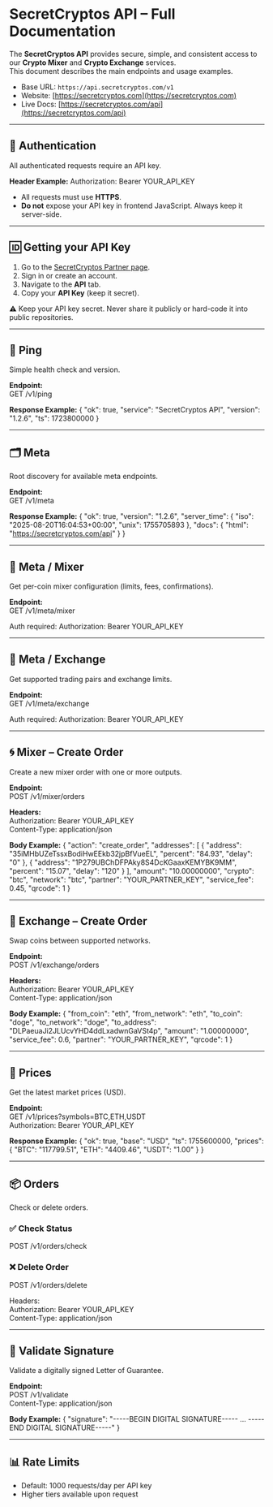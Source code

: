 # SecretCryptos API – Full Documentation

The **SecretCryptos API** provides secure, simple, and consistent access to our **Crypto Mixer** and **Crypto Exchange** services.  
This document describes the main endpoints and usage examples.

- Base URL: `https://api.secretcryptos.com/v1`  
- Website: [https://secretcryptos.com](https://secretcryptos.com)  
- Live Docs: [https://secretcryptos.com/api](https://secretcryptos.com/api)

---

## 🔑 Authentication
All authenticated requests require an API key.

**Header Example:**
Authorization: Bearer YOUR_API_KEY

- All requests must use **HTTPS**.  
- **Do not** expose your API key in frontend JavaScript. Always keep it server-side.

---

## 🆔 Getting your API Key
1. Go to the [SecretCryptos Partner page](https://secretcryptos.com/partner).  
2. Sign in or create an account.  
3. Navigate to the **API** tab.  
4. Copy your **API Key** (keep it secret).

⚠️ Keep your API key secret. Never share it publicly or hard-code it into public repositories.

---

## 📡 Ping
Simple health check and version.

**Endpoint:**  
GET /v1/ping

**Response Example:**
{
  "ok": true,
  "service": "SecretCryptos API",
  "version": "1.2.6",
  "ts": 1723800000
}

---

## 🗂️ Meta
Root discovery for available meta endpoints.

**Endpoint:**  
GET /v1/meta

**Response Example:**
{
  "ok": true,
  "version": "1.2.6",
  "server_time": {
    "iso": "2025-08-20T16:04:53+00:00",
    "unix": 1755705893
  },
  "docs": {
    "html": "https://secretcryptos.com/api"
  }
}

---

## 🔄 Meta / Mixer
Get per-coin mixer configuration (limits, fees, confirmations).

**Endpoint:**  
GET /v1/meta/mixer

Auth required: Authorization: Bearer YOUR_API_KEY

---

## 🔄 Meta / Exchange
Get supported trading pairs and exchange limits.

**Endpoint:**  
GET /v1/meta/exchange

Auth required: Authorization: Bearer YOUR_API_KEY

---

## 🌀 Mixer – Create Order
Create a new mixer order with one or more outputs.

**Endpoint:**  
POST /v1/mixer/orders

**Headers:**  
Authorization: Bearer YOUR_API_KEY  
Content-Type: application/json

**Body Example:**
{
  "action": "create_order",
  "addresses": [
    {
      "address": "35iMHbUZeTssxBodiHwEEkb32jpBfVueEL",
      "percent": "84.93",
      "delay": "0"
    },
    {
      "address": "1P279UBChDFPAky8S4DcKGaaxKEMYBK9MM",
      "percent": "15.07",
      "delay": "120"
    }
  ],
  "amount": "10.00000000",
  "crypto": "btc",
  "network": "btc",
  "partner": "YOUR_PARTNER_KEY",
  "service_fee": 0.45,
  "qrcode": 1
}

---

## 🔁 Exchange – Create Order
Swap coins between supported networks.

**Endpoint:**  
POST /v1/exchange/orders

**Headers:**  
Authorization: Bearer YOUR_API_KEY  
Content-Type: application/json

**Body Example:**
{
  "from_coin": "eth",
  "from_network": "eth",
  "to_coin": "doge",
  "to_network": "doge",
  "to_address": "DLPaeuaJi2JLUcvYHD4ddLxadwnGaVSt4p",
  "amount": "1.00000000",
  "service_fee": 0.6,
  "partner": "YOUR_PARTNER_KEY",
  "qrcode": 1
}

---

## 💱 Prices
Get the latest market prices (USD).

**Endpoint:**  
GET /v1/prices?symbols=BTC,ETH,USDT  
Authorization: Bearer YOUR_API_KEY

**Response Example:**
{
  "ok": true,
  "base": "USD",
  "ts": 1755600000,
  "prices": {
    "BTC": "117799.51",
    "ETH": "4409.46",
    "USDT": "1.00"
  }
}

---

## 📦 Orders
Check or delete orders.

### ✅ Check Status
POST /v1/orders/check

### ❌ Delete Order
POST /v1/orders/delete

Headers:  
Authorization: Bearer YOUR_API_KEY  
Content-Type: application/json

---

## 🔏 Validate Signature
Validate a digitally signed Letter of Guarantee.

**Endpoint:**  
POST /v1/validate  
Content-Type: application/json

**Body Example:**
{
  "signature": "-----BEGIN DIGITAL SIGNATURE----- ... -----END DIGITAL SIGNATURE-----"
}

---

## 📊 Rate Limits
- Default: 1000 requests/day per API key  
- Higher tiers available upon request
